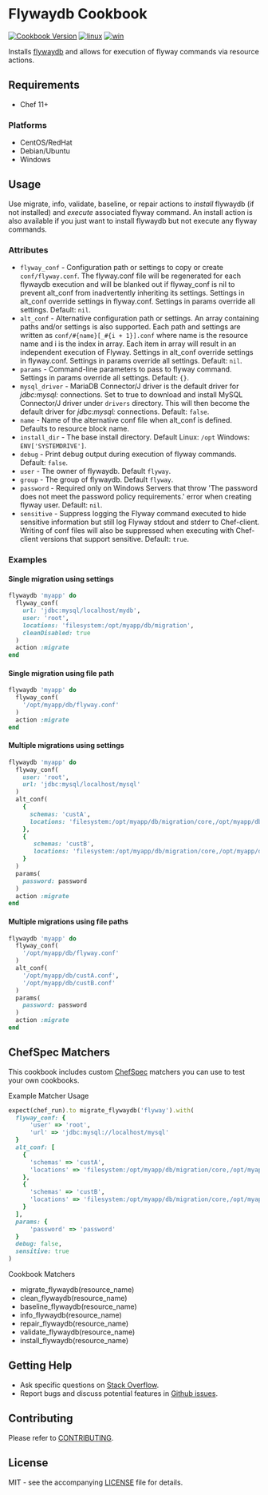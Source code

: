 # Flywaydb Cookbook

[![Cookbook Version](http://img.shields.io/cookbook/v/flywaydb.svg?style=flat-square)][supermarket]
[![linux](http://img.shields.io/travis/dhoer/chef-flywaydb/master.svg?label=linux&style=flat-square)][linux]
[![win](https://img.shields.io/appveyor/ci/dhoer/chef-flywaydb/master.svg?label=windows&style=flat-square)][win]

[supermarket]: https://supermarket.chef.io/cookbooks/flywaydb
[linux]: https://travis-ci.org/dhoer/chef-flywaydb
[win]: https://ci.appveyor.com/project/dhoer/chef-flywaydb

Installs [flywaydb](http://flywaydb.org) and allows for execution of flyway commands via resource actions.

## Requirements

- Chef 11+

### Platforms

- CentOS/RedHat
- Debian/Ubuntu
- Windows

## Usage

Use migrate, info, validate, baseline, or repair actions to _install_ 
flywaydb (if not installed) and _execute_ associated flyway command. 
An install action is also available if you just want to install 
flywaydb but not execute any flyway commands.

### Attributes

* `flyway_conf` - Configuration path or settings to copy or 
create `conf/flyway.conf`.  The flyway.conf file will be 
regenerated for each flywaydb execution and will be blanked out if 
flyway_conf is nil to prevent alt_conf from inadvertently inheriting 
its settings. Settings in alt_conf override settings in flyway.conf. 
Settings in params override all settings. Default: `nil`.
* `alt_conf` -  Alternative configuration path or settings. An array
containing paths and/or settings is also supported.  Each path and 
settings are written as `conf/#{name}[_#{i + 1}].conf` 
where name is the resource name and i is the index in array. Each item 
in array will result in an independent execution of Flyway. Settings in 
alt_conf override settings in flyway.conf. Settings in params override 
all settings. Default: `nil`. 
* `params` - Command-line parameters to pass to flyway command. 
Settings in params override all settings. Default: `{}`.
* `mysql_driver` - MariaDB Connector/J driver is the default driver 
for *jdbc:mysql:* connections.  Set to true to download and install 
MySQL Connector/J driver under `drivers` directory. This will then 
become the default driver for *jdbc:mysql:* connections. 
Default: `false`.
* `name` - Name of the alternative conf file when alt_conf is defined. 
Defaults to resource block name.
* `install_dir` - The base install directory. Default Linux: `/opt` 
Windows: `ENV['SYSTEMDRIVE']`.
* `debug` - Print debug output during execution of flyway commands. 
Default: `false`.
* `user` -  The owner of flywaydb. Default `flyway`.
* `group` - The group of flywaydb. Default `flyway`.
* `password` - Required only on Windows Servers that throw 'The 
password does not meet the password policy requirements.' error when 
creating flyway user. Default: `nil`.
* `sensitive` - Suppress logging the Flyway command executed to hide 
sensitive information but still log Flyway stdout and stderr to 
Chef-client.  Writing of conf files will also be suppressed when
executing with Chef-client versions that support sensitive. 
Default: `true`.

### Examples

#### Single migration using settings

```ruby
flywaydb 'myapp' do
  flyway_conf(
    url: 'jdbc:mysql/localhost/mydb',
    user: 'root',
    locations: 'filesystem:/opt/myapp/db/migration',
    cleanDisabled: true
  )
  action :migrate
end
```

#### Single migration using file path

```ruby
flywaydb 'myapp' do
  flyway_conf(
    '/opt/myapp/db/flyway.conf'
  )
  action :migrate
end
```

#### Multiple migrations using settings   

```ruby
flywaydb 'myapp' do
  flyway_conf(
    user: 'root',
    url: 'jdbc:mysql/localhost/mysql'
  )
  alt_conf(
    {
      schemas: 'custA',
      locations: 'filesystem:/opt/myapp/db/migration/core,/opt/myapp/db/migration/custA'
    },
    {
       schemas: 'custB',
       locations: 'filesystem:/opt/myapp/db/migration/core,/opt/myapp/db/migration/custB'
    }
  )
  params(
    password: password   
  )
  action :migrate
end
```

#### Multiple migrations using file paths

```ruby
flywaydb 'myapp' do
  flyway_conf(
    '/opt/myapp/db/flyway.conf'
  )
  alt_conf(
    '/opt/myapp/db/custA.conf',
    '/opt/myapp/db/custB.conf'
  )
  params(
    password: password   
  )
  action :migrate
end
```

## ChefSpec Matchers

This cookbook includes custom [ChefSpec](https://github.com/sethvargo/chefspec) matchers you can use to test 
your own cookbooks.

Example Matcher Usage

```ruby
expect(chef_run).to migrate_flywaydb('flyway').with(
  flyway_conf: {
      'user' => 'root',
      'url' => 'jdbc:mysql://localhost/mysql'
  }
  alt_conf: [
    {
      'schemas' => 'custA',
      'locations' => 'filesystem:/opt/myapp/db/migration/core,/opt/myapp/db/migration/custA'
    },
    {
      'schemas' => 'custB',
      'locations' => 'filesystem:/opt/myapp/db/migration/core,/opt/myapp/db/migration/custB'
    }
  ],
  params: {
      'password' => 'password'
  }
  debug: false,
  sensitive: true
)
```
      
Cookbook Matchers

- migrate_flywaydb(resource_name)
- clean_flywaydb(resource_name)
- baseline_flywaydb(resource_name)
- info_flywaydb(resource_name)
- repair_flywaydb(resource_name)
- validate_flywaydb(resource_name)
- install_flywaydb(resource_name)

## Getting Help

- Ask specific questions on [Stack Overflow](http://stackoverflow.com/questions/tagged/flyway).
- Report bugs and discuss potential features in [Github issues](https://github.com/dhoer/chef-flywaydb/issues).

## Contributing

Please refer to [CONTRIBUTING](https://github.com/dhoer/chef-flywaydb/blob/master/CONTRIBUTING.md).

## License

MIT - see the accompanying [LICENSE](https://github.com/dhoer/chef-flywaydb/blob/master/LICENSE.md) file for details.
